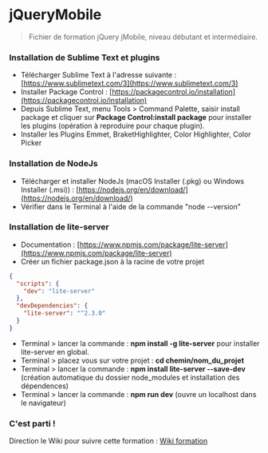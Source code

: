 # jQueryMobile

> Fichier de formation jQuery jMobile, niveau débutant et intermédiaire.


### Installation de Sublime Text et plugins

-   Télécharger Sublime  Text à l'adresse suivante : [https://www.sublimetext.com/3](https://www.sublimetext.com/3)
-   Installer Package Control : [https://packagecontrol.io/installation](https://packagecontrol.io/installation)
-   Depuis Sublime Text, menu Tools > Command Palette, saisir install package et cliquer sur **Package Control:install package** pour installer les plugins (opération à reproduire pour chaque plugin).
-   Installer les Plugins Emmet, BraketHighlighter, Color Highlighter, Color Picker

### Installation de NodeJs

- Télécharger et installer NodeJs (macOS Installer (.pkg) ou Windows Installer (.msi)) : [https://nodejs.org/en/download/](https://nodejs.org/en/download/)
- Vérifier dans le Terminal à l'aide de la commande "node --version"

### Installation de lite-server

- Documentation : [https://www.npmjs.com/package/lite-server](https://www.npmjs.com/package/lite-server)
- Créer un fichier package.json à la racine de votre projet
```json
{
  "scripts": {
    "dev": "lite-server"
  },
  "devDependencies": {
    "lite-server": "^2.3.0"
  }
}
```
- Terminal > lancer la commande : **npm install -g lite-server** pour installer lite-server en global.
- Terminal > placez vous sur votre projet : **cd chemin/nom_du_projet**
- Terminal > lancer la commande : **npm install lite-server --save-dev** (création automatique du dossier node_modules et installation des dépendences)
- Terminal > lancer la commande : **npm run dev** (ouvre un localhost dans le navigateur)

### C'est parti !

Direction le Wiki pour suivre cette formation : [Wiki formation](https://github.com/ChristopheGueroult/jQueryMobile/wiki)


